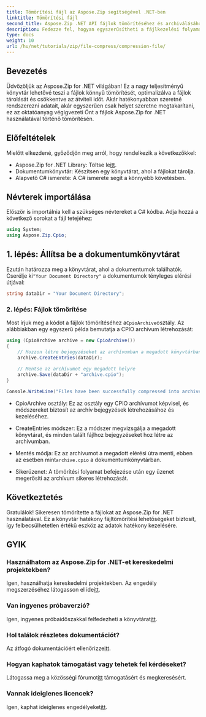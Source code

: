 ```yaml
---
title: Tömörítési fájl az Aspose.Zip segítségével .NET-ben
linktitle: Tömörítési fájl
second_title: Aspose.Zip .NET API fájlok tömörítéséhez és archiválásához
description: Fedezze fel, hogyan egyszerűsítheti a fájlkezelési folyamatot az Aspose.Zip for .NET segítségével. Ez a részletes útmutató végigvezeti a fájlok tömörítésének lépésein.
type: docs
weight: 10
url: /hu/net/tutorials/zip/file-compress/compression-file/
---
```

## Bevezetés

Üdvözöljük az Aspose.Zip for .NET világában! Ez a nagy teljesítményű könyvtár lehetővé teszi a fájlok könnyű tömörítését, optimalizálva a fájlok tárolását és csökkentve az átviteli időt. Akár hatékonyabban szeretné rendszerezni adatait, akár egyszerűen csak helyet szeretne megtakarítani, ez az oktatóanyag végigvezeti Önt a fájlok Aspose.Zip for .NET használatával történő tömörítésén.

## Előfeltételek

Mielőtt elkezdené, győződjön meg arról, hogy rendelkezik a következőkkel:

-  Aspose.Zip for .NET Library: Töltse le[itt](https://releases.aspose.com/zip/net/).
- Dokumentumkönyvtár: Készítsen egy könyvtárat, ahol a fájlokat tárolja.
- Alapvető C# ismerete: A C# ismerete segít a könnyebb követésben.

## Névterek importálása

Először is importálnia kell a szükséges névtereket a C# kódba. Adja hozzá a következő sorokat a fájl tetejéhez:

```csharp
using System;
using Aspose.Zip.Cpio;
```

## 1. lépés: Állítsa be a dokumentumkönyvtárat

 Ezután határozza meg a könyvtárat, ahol a dokumentumok találhatók. Cserélje ki`"Your Document Directory"` a dokumentumok tényleges elérési útjával:

```csharp
string dataDir = "Your Document Directory";
```

### 2. lépés: Fájlok tömörítése

 Most írjuk meg a kódot a fájlok tömörítéséhez a`CpioArchive`osztály. Az alábbiakban egy egyszerű példa bemutatja a CPIO archívum létrehozását:

```csharp
using (CpioArchive archive = new CpioArchive())
{
    // Hozzon létre bejegyzéseket az archívumban a megadott könyvtárban lévő fájlok alapján
    archive.CreateEntries(dataDir);
    
    // Mentse az archívumot egy megadott helyre
    archive.Save(dataDir + "archive.cpio");
}

Console.WriteLine("Files have been successfully compressed into archive.cpio!");
```

- CpioArchive osztály: Ez az osztály egy CPIO archívumot képvisel, és módszereket biztosít az archív bejegyzések létrehozásához és kezeléséhez.
  
- CreateEntries módszer: Ez a módszer megvizsgálja a megadott könyvtárat, és minden talált fájlhoz bejegyzéseket hoz létre az archívumban.
  
-  Mentés módja: Ez az archívumot a megadott elérési útra menti, ebben az esetben mint`archive.cpio` a dokumentumkönyvtárban.
  
- Sikerüzenet: A tömörítési folyamat befejezése után egy üzenet megerősíti az archívum sikeres létrehozását.

## Következtetés

Gratulálok! Sikeresen tömörítette a fájlokat az Aspose.Zip for .NET használatával. Ez a könyvtár hatékony fájltömörítési lehetőségeket biztosít, így felbecsülhetetlen értékű eszköz az adatok hatékony kezelésére.

## GYIK

### Használhatom az Aspose.Zip for .NET-et kereskedelmi projektekben?
Igen, használhatja kereskedelmi projektekben. Az engedély megszerzéséhez látogasson el ide[itt](https://purchase.conholdate.com/buy).

### Van ingyenes próbaverzió?
 Igen, ingyenes próbaidőszakkal felfedezheti a könyvtárat[itt](https://releases.aspose.com/).

### Hol találok részletes dokumentációt?
 Az átfogó dokumentációért ellenőrizze[itt](https://reference.aspose.com/zip/net/).

### Hogyan kaphatok támogatást vagy tehetek fel kérdéseket?
 Látogassa meg a közösségi fórumot[itt](https://forum.aspose.com/c/zip/37) támogatásért és megkeresésért.

### Vannak ideiglenes licencek?
 Igen, kaphat ideiglenes engedélyeket[itt](https://purchase.conholdate.com/temporary-license/).